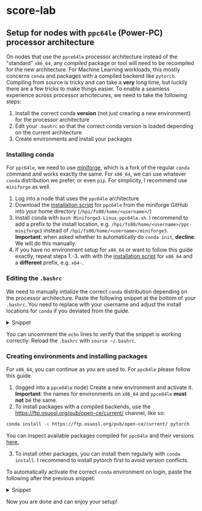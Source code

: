 # score-lab

## Setup for nodes with `ppc64le` (Power-PC) processor architecture
On nodes that use the `ppce64le` processor architecture instead of the "standard" `x86_64`, any *compiled* package or tool will need to be recompiled for the new architecture. For Machine Learning workloads, this mostly concerns `conda` and packages with a compiled backend like `pytorch`. Compiling from source is tricky and can take a **very** long time, but luckily there are a few tricks to make things easier. To enable a seamless experience across processor arhcitecures, we need to take the following steps:

1. Install the correct conda **version** (not just crearing a new environment) for the processor architecture
2. Edit your `.bashrc` so that the correct conda version is loaded depending on the current architecture
3. Create environments and install your packages

### Installing conda
For `ppc64le`, we need to use [miniforge](https://github.com/conda-forge/miniforge), which is a fork of the regular `conda` command and works exactly the same. For `x86_64`, we can use whatever `conda` distribution we prefer, or even `pip`. For simplicity, I recommend use `miniforge` as well.

1. Log into a node that uses the `ppc64le` architecture
2. Download the [installation script](https://github.com/conda-forge/miniforge/releases/latest/download/Miniforge3-Linux-ppc64le.sh) for `ppc64le` from the miniforge GitHub into your home directory (`/hpi/fs00/home/<username>/`)
3. Install conda with `bash Miniforge3-Linux-ppc64le.sh`. I recommend to add a prefix to the install location, e.g. `/hpi/fs00/home/<username>/ppc-miniforge3` instead of `/hpi/fs00/home/<username>/miniforge3`. **Important**: when asked whether to automatically do `conda init`, **decline**. We will do this manually.
4. If you have no environment setup for `x86_64` or want to follow this guide exactly, repeat steps 1.-3. with with the [installation script](https://github.com/conda-forge/miniforge/releases/latest/download/Miniforge3-Linux-x86_64.sh) for `x86_64` and a **different** prefix, e.g. `x64-`.

### Editing the `.bashrc`
We need to manually intialize the correct `conda` distribution depending on the processor architecture. Paste the following snippet at the bottom of your `.bashrc`. You need to replace <username> with your username and adjust the install locations for `conda` if you deviated from the guide.

<details><summary>Snippet</summary>
<p>
  
```bash
arch=$(uname -i)
if [[ $arch == x86_64* ]]; then
  # echo "Executing X64 (${arch}) Architecture specific part "

	# >>> conda initialize >>>
	# !! Contents within this block are managed by 'conda init' !!
	__conda_setup="$('/hpi/fs00/home/<username>/x64-miniforge3/bin/conda' 'shell.bash' 'hook' 2> /dev/null)"
	if [ $? -eq 0 ]; then
	    eval "$__conda_setup"
	else
	    if [ -f "/hpi/fs00/home/<username>/x64-miniforge3/etc/profile.d/conda.sh" ]; then
	        . "/hpi/fs00/home/<username>/x64-miniforge3/etc/profile.d/conda.sh"
	    else
	        export PATH="/hpi/fs00/home/<username>/x64-miniforge3/bin:$PATH"
	    fi
	fi
	unset __conda_setup
	# <<< conda initialize <<<
	
elif [[ $arch == ppc* ]]; then  
	# echo "Executing POWER (${arch}) Architecture specific part "
	
	# >>> conda initialize >>>
	# !! Contents within this block are managed by 'conda init' !!
	__conda_setup="$('/hpi/fs00/home/<username>/ppc-miniforge3/bin/conda' 'shell.bash' 'hook' 2> /dev/null)"
	if [ $? -eq 0 ]; then
	    eval "$__conda_setup"
	else
	    if [ -f "/hpi/fs00/home/<username>/ppc-miniforge3/etc/profile.d/conda.sh" ]; then
	        . "/hpi/fs00/home/<username>/ppc-miniforge3/etc/profile.d/conda.sh"
	    else
	        export PATH="/hpi/fs00/home/<username>/ppc-miniforge3/bin:$PATH"
	    fi
	fi
	unset __conda_setup
	# <<< conda initialize <<<
	
fi
```
</p>
</details>  
  
You can uncomment the `echo` lines to verify that the snippet is working correctly. Reload the `.bashrc` with `source ~/.bashrc`.
  
### Creating environments and installing packages
For `x86_64`, you can continue as you are used to. For `ppc64le` please follow this guide.
1. (logged into a `ppce64le` node) Create a new environment and activate it. **Important**: the names for environments on `x86_64` and `ppce64le` **must not** be the same.
2. To install packages with a compiled backends, use the https://ftp.osuosl.org/pub/open-ce/current/ channel, like so:
  ```bash
  conda install -c https://ftp.osuosl.org/pub/open-ce/current/ pytorch
  ```
  
You can inspect available packages compiled for `ppc64le` and their versions [here.](https://ftp.osuosl.org/pub/open-ce/current/)
  
3. To install other packages, you can install them regularly with `conda install`. I recommend to install pytorch first to avoid version conflicts.
  
To automatically activate the correct `conda` environment on login, paste the following after the previous snippet:
  
<details><summary>Snippet</summary>
<p>
  
```bash
if [[ $arch == x86_64* ]]; then
  conda activate <x86_64 environment name>
else
  conda activate <ppc64le environment name>
fi
```
  
</p>
</details>
  
Now you are done and can enjoy your setup!

